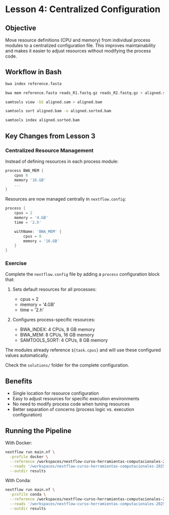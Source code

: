 # Lesson 4: Centralized Configuration

## Objective

Move resource definitions (CPU and memory) from individual process modules to a centralized configuration file. This improves maintainability and makes it easier to adjust resources without modifying the process code.

## Workflow in Bash

```bash
bwa index reference.fasta

bwa mem reference.fasta reads_R1.fastq.gz reads_R2.fastq.gz > aligned.sam

samtools view -bS aligned.sam > aligned.bam

samtools sort aligned.bam -o aligned.sorted.bam

samtools index aligned.sorted.bam
```

## Key Changes from Lesson 3

### Centralized Resource Management

Instead of defining resources in each process module:

```groovy
process BWA_MEM {
    cpus 8
    memory '16.GB'
    ...
}
```

Resources are now managed centrally in `nextflow.config`:

```groovy
process {
    cpus = 2
    memory = '4.GB'
    time = '2.h'

    withName: 'BWA_MEM' {
        cpus = 8
        memory = '16.GB'
    }
}
```

### Exercise

Complete the `nextflow.config` file by adding a `process` configuration block that:

1. Sets default resources for all processes:
   - cpus = 2
   - memory = '4.GB'
   - time = '2.h'

2. Configures process-specific resources:
   - BWA_INDEX: 4 CPUs, 8 GB memory
   - BWA_MEM: 8 CPUs, 16 GB memory
   - SAMTOOLS_SORT: 4 CPUs, 8 GB memory

The modules already reference `${task.cpus}` and will use these configured values automatically.

Check the `solutions/` folder for the complete configuration.

## Benefits

- Single location for resource configuration
- Easy to adjust resources for specific execution environments
- No need to modify process code when tuning resources
- Better separation of concerns (process logic vs. execution configuration)

## Running the Pipeline

With Docker:
```bash
nextflow run main.nf \
  -profile docker \
  --reference /workspaces/nextflow-curso-herramientas-computacionales-2025/assets/genome.fasta \
  --reads '/workspaces/nextflow-curso-herramientas-computacionales-2025/assets/test_{1,2}.fastq.gz' \
  --outdir results
```

With Conda:
```bash
nextflow run main.nf \
  -profile conda \
  --reference /workspaces/nextflow-curso-herramientas-computacionales-2025/assets/genome.fasta \
  --reads '/workspaces/nextflow-curso-herramientas-computacionales-2025/assets/test_{1,2}.fastq.gz' \
  --outdir results
```
